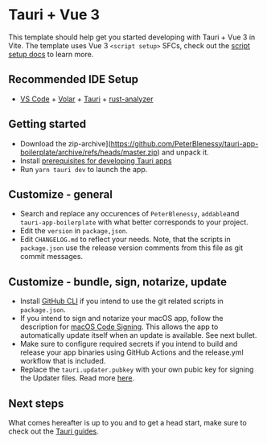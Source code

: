 # Tauri + Vue 3

This template should help get you started developing with Tauri + Vue 3 in Vite. The template uses Vue 3 `<script setup>` SFCs, check out the [script setup docs](https://v3.vuejs.org/api/sfc-script-setup.html#sfc-script-setup) to learn more.

## Recommended IDE Setup

- [VS Code](https://code.visualstudio.com/) + [Volar](https://marketplace.visualstudio.com/items?itemName=Vue.volar) + [Tauri](https://marketplace.visualstudio.com/items?itemName=tauri-apps.tauri-vscode) + [rust-analyzer](https://marketplace.visualstudio.com/items?itemName=rust-lang.rust-analyzer)

## Getting started

* Download the zip-archive](https://github.com/PeterBlenessy/tauri-app-boilerplate/archive/refs/heads/master.zip) and unpack it.
* Install [prerequisites for developing Tauri apps](https://tauri.app/v1/guides/getting-started/prerequisites)
* Run `yarn tauri dev` to launch the app.

## Customize - general

* Search and replace any occurences of `PeterBlenessy`, `addable`and `tauri-app-boilerplate` with what better corresponds to your project.
* Edit the `version` in `package,json`.
* Edit `CHANGELOG.md` to reflect your needs. Note, that the scripts in `package.json` use the release version comments from this file as git commit messages.

## Customize - bundle, sign, notarize, update
* Install [GitHub CLI](https://cli.github.com) if you intend to use the git related scripts in `package.json`.
* If you intend to sign and notarize your macOS app, follow the description for [macOS Code Signing](https://tauri.app/v1/guides/distribution/sign-macos). This allows the app to automatically update itself when an update is available. See next bullet.
* Make sure to configure required secrets if you intend to build and release your app binaries using GitHub Actions and the release.yml workflow that is included.
* Replace the `tauri.updater.pubkey` with your own pubic key for signing the Updater files. Read more [here](https://tauri.app/v1/guides/distribution/updater).

## Next steps
What comes hereafter is up to you and to get a head start, make sure to check out the [Tauri guides](https://tauri.app/v1/guides/).